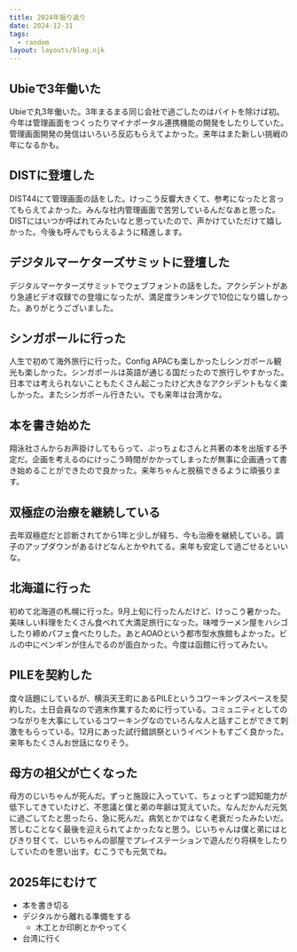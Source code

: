 ```yaml
---
title: 2024年振り返り
date: 2024-12-31
tags:
  - random
layout: layouts/blog.njk
---
```


## Ubieで3年働いた

Ubieで丸3年働いた。3年まるまる同じ会社で過ごしたのはバイトを除けば初。今年は管理画面をつくったりマイナポータル連携機能の開発をしたりしていた。管理画面開発の発信はいろいろ反応もらえてよかった。来年はまた新しい挑戦の年になるかも。

## DISTに登壇した

DIST44にて管理画面の話をした。けっこう反響大きくて、参考になったと言ってもらえてよかった。みんな社内管理画面で苦労しているんだなあと思った。DISTにはいつか呼ばれてみたいなと思っていたので、声かけていただけて嬉しかった。今後も呼んでもらえるように精進します。

## デジタルマーケターズサミットに登壇した

デジタルマーケターズサミットでウェブフォントの話をした。アクシデントがあり急遽ビデオ収録での登壇になったが、満足度ランキングで10位になり嬉しかった。ありがとうございました。

## シンガポールに行った

人生で初めて海外旅行に行った。Config APACも楽しかったしシンガポール観光も楽しかった。シンガポールは英語が通じる国だったので旅行しやすかった。日本では考えられないこともたくさん起こったけど大きなアクシデントもなく楽しかった。またシンガポール行きたい。でも来年は台湾かな。

## 本を書き始めた

翔泳社さんからお声掛けしてもらって、ぷっちょむさんと共著の本を出版する予定だ。企画を考えるのにけっこう時間がかかってしまったが無事に企画通って書き始めることができたので良かった。来年ちゃんと脱稿できるように頑張ります。

## 双極症の治療を継続している

去年双極症だと診断されてから1年と少しが経ち、今も治療を継続している。調子のアップダウンがあるけどなんとかやれてる。来年も安定して過ごせるといいな。

## 北海道に行った

初めて北海道の札幌に行った。9月上旬に行ったんだけど、けっこう暑かった。美味しい料理をたくさん食べれて大満足旅行になった。味噌ラーメン屋をハシゴしたり締めパフェ食べたりした。あとAOAOという都市型水族館もよかった。ビルの中にペンギンが住んでるのが面白かった。今度は函館に行ってみたい。

## PILEを契約した

度々話題にしているが、横浜天王町にあるPILEというコワーキングスペースを契約した。土日会員なので週末作業するために行っている。コミュニティとしてのつながりを大事にしているコワーキングなのでいろんな人と話すことができて刺激をもらっている。12月にあった試行錯誤祭というイベントもすごく良かった。来年もたくさんお世話になりそう。

## 母方の祖父が亡くなった

母方のじいちゃんが死んだ。ずっと施設に入っていて、ちょっとずつ認知能力が低下してきていたけど、不思議と僕と弟の年齢は覚えていた。なんだかんだ元気に過ごしてたと思ったら、急に死んだ。病気とかではなく老衰だったみたいだ。苦しむことなく最後を迎えられてよかったなと思う。じいちゃんは僕と弟にはとびきり甘くて、じいちゃんの部屋でプレイステーションで遊んだり将棋をしたりしていたのを思い出す。むこうでも元気でね。

## 2025年にむけて

- 本を書き切る
- デジタルから離れる準備をする
  - 木工とか印刷とかやってく
- 台湾に行く
